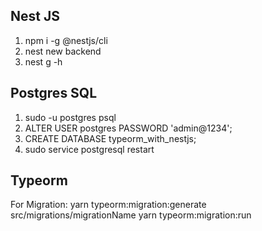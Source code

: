## Nest JS

1. npm i -g @nestjs/cli
2. nest new backend
3. nest g -h

## Postgres SQL

1. sudo -u postgres psql
2. ALTER USER postgres PASSWORD 'admin@1234';
3. CREATE DATABASE typeorm_with_nestjs;
4. sudo service postgresql restart

## Typeorm

For Migration: yarn typeorm:migration:generate src/migrations/migrationName
               yarn typeorm:migration:run
